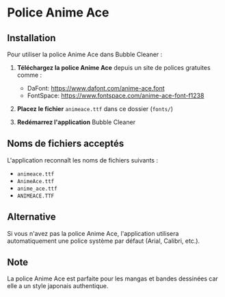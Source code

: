 # Police Anime Ace

## Installation

Pour utiliser la police Anime Ace dans Bubble Cleaner :

1. **Téléchargez la police Anime Ace** depuis un site de polices gratuites comme :
   - DaFont: https://www.dafont.com/anime-ace.font
   - FontSpace: https://www.fontspace.com/anime-ace-font-f1238

2. **Placez le fichier** `animeace.ttf` dans ce dossier (`fonts/`)

3. **Redémarrez l'application** Bubble Cleaner

## Noms de fichiers acceptés

L'application reconnaît les noms de fichiers suivants :
- `animeace.ttf`
- `AnimeAce.ttf`
- `anime_ace.ttf`
- `ANIMEACE.TTF`

## Alternative

Si vous n'avez pas la police Anime Ace, l'application utilisera automatiquement une police système par défaut (Arial, Calibri, etc.).

## Note

La police Anime Ace est parfaite pour les mangas et bandes dessinées car elle a un style japonais authentique. 